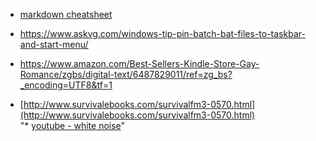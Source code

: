 * [markdown cheatsheet](https://www.markdownguide.org/cheat-sheet)  
* https://www.askvg.com/windows-tip-pin-batch-bat-files-to-taskbar-and-start-menu/
* https://www.amazon.com/Best-Sellers-Kindle-Store-Gay-Romance/zgbs/digital-text/6487829011/ref=zg_bs?_encoding=UTF8&tf=1

* [http://www.survivalebooks.com/survivalfm3-0570.html](http://www.survivalebooks.com/survivalfm3-0570.html)  
"* [youtube - white noise](https://www.youtube.com/watch?v=O7OWVgr67DM&ab_channel=RelaxingWhiteNoise)"  
